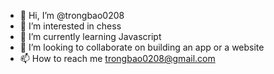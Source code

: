 - 👋 Hi, I’m @trongbao0208
- 👀 I’m interested in chess
- 🌱 I’m currently learning Javascript
- 💞️ I’m looking to collaborate on building an app or a website
- 📫 How to reach me trongbao0208@gmail.com

<!---
trongbao0208/trongbao0208 is a ✨ special ✨ repository because its `README.md` (this file) appears on your GitHub profile.
You can click the Preview link to take a look at your changes.
--->

